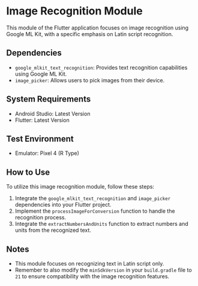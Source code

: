# Image Recognition Module

This module of the Flutter application focuses on image recognition using Google ML Kit, with a specific emphasis on Latin script recognition.

## Dependencies

- `google_mlkit_text_recognition`: Provides text recognition capabilities using Google ML Kit.
- `image_picker`: Allows users to pick images from their device.

## System Requirements

- Android Studio: Latest Version
- Flutter: Latest Version

## Test Environment

- Emulator: Pixel 4 (R Type)

## How to Use

To utilize this image recognition module, follow these steps:

1. Integrate the `google_mlkit_text_recognition` and `image_picker` dependencies into your Flutter project.
2. Implement the `processImageForConversion` function to handle the recognition process.
3. Integrate the `extractNumbersAndUnits` function to extract numbers and units from the recognized text.

## Notes

- This module focuses on recognizing text in Latin script only.
- Remember to also modify the `minSdkVersion` in your `build.gradle` file to `21` to ensure compatibility with the image recognition features.
